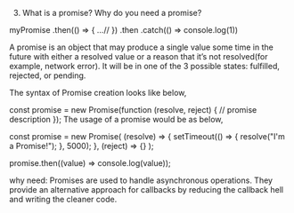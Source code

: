 3. What is a promise? Why do you need a promise?
























myPromise
  .then(() => {
    ...//
  })
  .then
  .catch(() => console.log(1))














A promise is an object that may produce a single value some time in the future with either a resolved value or a reason that it’s not resolved(for example, network error). It will be in one of the 3 possible states: fulfilled, rejected, or pending.

The syntax of Promise creation looks like below,

const promise = new Promise(function (resolve, reject) {
  // promise description
});
The usage of a promise would be as below,

const promise = new Promise(
  (resolve) => {
    setTimeout(() => {
      resolve("I'm a Promise!");
    }, 5000);
  },
  (reject) => {}
);

promise.then((value) => console.log(value));


why need: Promises are used to handle asynchronous operations. They provide an alternative approach for callbacks by reducing the callback hell and writing the cleaner code.